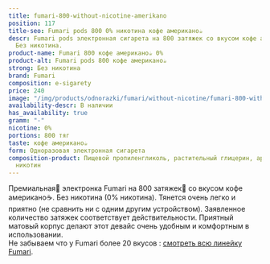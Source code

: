 ```yaml
---
title: fumari-800-without-nicotine-amerikano
position: 117
title-seo: Fumari pods 800 0% никотина кофе американо☕
descr: Fumari pods электронная сигарета на 800 затяжек со вкусом кофе американо☕.
  Без никотина.
product-name: Fumari 800 кофе американо☕ 0%
product-alt: Fumari pods 800 кофе американо☕
strong: Без никотина
brand: Fumari
composition: e-sigarety
price: 240
image: "/img/products/odnorazki/fumari/without-nicotine/fumari-800-without-nicotine-amerikano.png"
availability-descr: В наличии
has_availability: true
gramm: "-"
nicotine: 0%
portions: 800 тяг
taste: кофе американо☕
form: Одноразовая электронная сигарета
composition-product: Пищевой пропиленгликоль, растительный глицерин, ароматизатор,
  никотин
---
```


Премиальная🥇 электронка Fumari на 800 затяжек💨 со вкусом кофе американо☕. Без никотина (0% никотина). Тянется очень легко и приятно (не сравнить ни с одним другим устройством). Заявленное количество затяжек соответствует действительности. Приятный матовый корпус делают этот девайс очень удобным и комфортным в использовании.<br>
Не забываем что у Fumari более 20 вкусов : [смотреть всю линейку Fumari](/fumari).